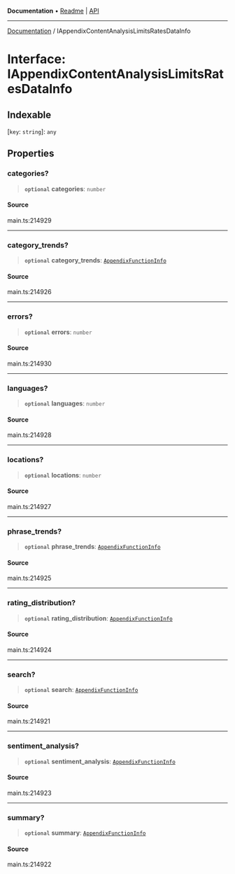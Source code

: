 **Documentation** • [Readme](../README.md) \| [API](../globals.md)

***

[Documentation](../README.md) / IAppendixContentAnalysisLimitsRatesDataInfo

# Interface: IAppendixContentAnalysisLimitsRatesDataInfo

## Indexable

 \[`key`: `string`\]: `any`

## Properties

### categories?

> **`optional`** **categories**: `number`

#### Source

main.ts:214929

***

### category\_trends?

> **`optional`** **category\_trends**: [`AppendixFunctionInfo`](../classes/AppendixFunctionInfo.md)

#### Source

main.ts:214926

***

### errors?

> **`optional`** **errors**: `number`

#### Source

main.ts:214930

***

### languages?

> **`optional`** **languages**: `number`

#### Source

main.ts:214928

***

### locations?

> **`optional`** **locations**: `number`

#### Source

main.ts:214927

***

### phrase\_trends?

> **`optional`** **phrase\_trends**: [`AppendixFunctionInfo`](../classes/AppendixFunctionInfo.md)

#### Source

main.ts:214925

***

### rating\_distribution?

> **`optional`** **rating\_distribution**: [`AppendixFunctionInfo`](../classes/AppendixFunctionInfo.md)

#### Source

main.ts:214924

***

### search?

> **`optional`** **search**: [`AppendixFunctionInfo`](../classes/AppendixFunctionInfo.md)

#### Source

main.ts:214921

***

### sentiment\_analysis?

> **`optional`** **sentiment\_analysis**: [`AppendixFunctionInfo`](../classes/AppendixFunctionInfo.md)

#### Source

main.ts:214923

***

### summary?

> **`optional`** **summary**: [`AppendixFunctionInfo`](../classes/AppendixFunctionInfo.md)

#### Source

main.ts:214922
